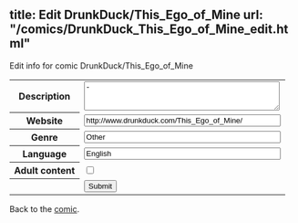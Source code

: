 title: Edit DrunkDuck/This_Ego_of_Mine
url: "/comics/DrunkDuck_This_Ego_of_Mine_edit.html"
---
Edit info for comic DrunkDuck/This_Ego_of_Mine

<form name="comic" action="http://gaepostmail.appspot.com/comic/" method="post">
<table class="comicinfo">
<tr>
<th>Description</th><td><textarea name="description" cols="40" rows="3">-</textarea></td>
</tr>
<tr>
<th>Website</th><td><input type="text" name="url" value="http://www.drunkduck.com/This_Ego_of_Mine/" size="40"/></td>
</tr>
<tr>
<th>Genre</th><td><input type="text" name="genre" value="Other" size="40"/></td>
</tr>
<tr>
<th>Language</th><td><input type="text" name="language" value="English" size="40"/></td>
</tr>
<tr>
<th>Adult content</th><td><input type="checkbox" name="adult" value="adult" /></td>
</tr>
<tr>
<th></th><td>
<input type="hidden" name="comic" value="DrunkDuck_This_Ego_of_Mine" />
<input type="submit" name="submit" value="Submit" />
</td>
</tr>
</table>
</form>

Back to the [comic](DrunkDuck_This_Ego_of_Mine.html).
